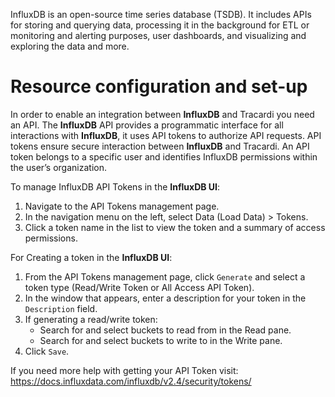 InfluxDB is an open-source time series database (TSDB). It includes APIs for storing and querying data, processing it in
the background for ETL or monitoring and alerting purposes, user dashboards, and visualizing and exploring the data and
more.

# Resource configuration and set-up

In order to enable an integration between __InfluxDB__ and Tracardi you need an API. The __InfluxDB__ API provides a programmatic 
interface for all interactions with __InfluxDB__, it uses API tokens to authorize API requests. API tokens ensure secure 
interaction between __InfluxDB__ and Tracardi. An API token belongs to a specific user and identifies InfluxDB permissions 
within the user’s organization.

To manage InfluxDB API Tokens in the __InfluxDB UI__:

1. Navigate to the API Tokens management page.
2. In the navigation menu on the left, select Data (Load Data) > Tokens.
3. Click a token name in the list to view the token and a summary of access permissions.

For Creating a token in the __InfluxDB UI__:

1. From the API Tokens management page, click `Generate` and select a token type (Read/Write Token or All Access API
   Token).
2. In the window that appears, enter a description for your token in the `Description` field.<br>
3. If generating a read/write token:
   * Search for and select buckets to read from in the Read pane.
   * Search for and select buckets to write to in the Write pane.
4. Click `Save`.

If you need more help with getting your API Token visit: https://docs.influxdata.com/influxdb/v2.4/security/tokens/
